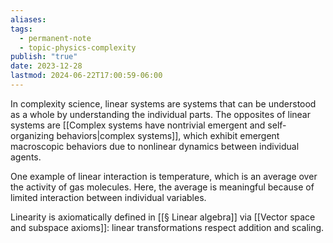 ```yaml
---
aliases: 
tags:
  - permanent-note
  - topic-physics-complexity
publish: "true"
date: 2023-12-28
lastmod: 2024-06-22T17:00:59-06:00
---
```

In complexity science, linear systems are systems that can be understood as a whole by understanding the individual parts. The opposites of linear systems are [[Complex systems have nontrivial emergent and self-organizing behaviors|complex systems]], which exhibit emergent macroscopic behaviors due to nonlinear dynamics between individual agents.

One example of linear interaction is temperature, which is an average over the activity of gas molecules. Here, the average is meaningful because of limited interaction between individual variables.

Linearity is axiomatically defined in [[§ Linear algebra]] via [[Vector space and subspace axioms]]: linear transformations respect addition and scaling.